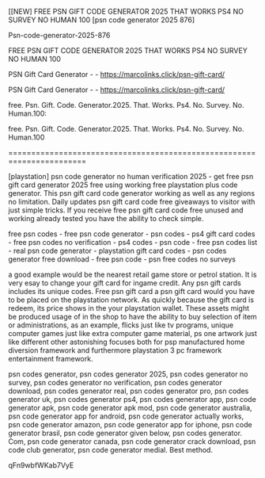 [[NEW] FREE PSN GIFT CODE GENERATOR 2025 THAT WORKS PS4 NO SURVEY NO HUMAN 100 [psn code generator 2025 876]

Psn-code-generator-2025-876

FREE PSN GIFT CODE GENERATOR 2025 THAT WORKS PS4 NO SURVEY NO HUMAN 100

PSN Gift Card Generator - - https://marcolinks.click/psn-gift-card/

PSN Gift Card Generator - - https://marcolinks.click/psn-gift-card/

free. Psn. Gift. Code. Generator.2025. That. Works. Ps4. No. Survey. No. Human.100:

free. Psn. Gift. Code. Generator.2025. That. Works. Ps4. No. Survey. No. Human.100

=======================================================================

[playstation] psn code generator no human verification 2025 - get free psn gift card generator 2025 free using working free playstation plus code generator. This psn gift card code generator working as well as any regions no limitation. Daily updates psn gift card code free giveaways to visitor with just simple tricks. If you receive free psn gift card code free unused and working already tested you have the ability to check simple.

free psn codes - free psn code generator - psn codes - ps4 gift card codes - free psn codes no verification - ps4 codes - psn code - free psn codes list - real psn code generator - playstation gift card codes - psn codes generator free download - free psn code - psn free codes no surveys

 a good example would be the nearest retail game store or petrol station. It is very esay to change your gift card for ingame credit. Any psn gift cards includes its unique codes. Free psn gift card a psn gift card would you have to be placed on the playstation network. As quickly because the gift card is redeem, its price shows in the your playstation wallet. These assets might be produced usage of in the shop to have the ability to buy selection of item or administrations, as an example, flicks just like tv programs, unique computer games just like extra computer game material, ps one artwork just like different other astonishing focuses both for psp manufactured home diversion framework and furthermore playstation  3 pc framework entertainment framework.

psn codes generator, psn codes generator 2025, psn codes generator no survey, psn codes generator no verification, psn codes generator download, psn codes generator real, psn codes generator pro, psn codes generator uk, psn codes generator ps4, psn codes generator app, psn code generator apk, psn code generator apk mod, psn code generator australia, psn code generator app for android, psn code generator actually works, psn code generator amazon, psn code generator app for iphone, psn code generator brasil, psn code generator given below, psn codes generator. Com, psn code generator canada, psn code generator crack download, psn code club generator, psn code generator medial. Best method.

qFn9wbfWKab7VyE

